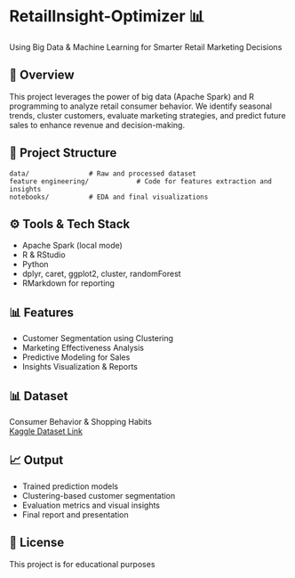 # RetailInsight-Optimizer 📊
Using Big Data & Machine Learning for Smarter Retail Marketing Decisions

## 📌 Overview
This project leverages the power of big data (Apache Spark) and R programming to analyze retail consumer behavior. We identify seasonal trends, cluster customers, evaluate marketing strategies, and predict future sales to enhance revenue and decision-making.

## 📁 Project Structure

```
data/               # Raw and processed dataset
feature engineering/            # Code for features extraction and insights
notebooks/          # EDA and final visualizations
```

## ⚙️ Tools & Tech Stack
- Apache Spark (local mode)
- R & RStudio
- Python
- dplyr, caret, ggplot2, cluster, randomForest
- RMarkdown for reporting

## 📊 Features
- Customer Segmentation using Clustering
- Marketing Effectiveness Analysis
- Predictive Modeling for Sales
- Insights Visualization & Reports

## 📊 Dataset
Consumer Behavior & Shopping Habits  
[Kaggle Dataset Link](https://www.kaggle.com/datasets/zeesolver/consumer-behavior-and-shopping-habits-dataset)

## 📈 Output
- Trained prediction models
- Clustering-based customer segmentation
- Evaluation metrics and visual insights
- Final report and presentation

## 📄 License
This project is for educational purposes
